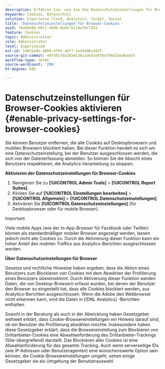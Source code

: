 ```yaml
---
description: Erfahren Sie, wie Sie die Datenschutzeinstellungen für Browser-Cookies aktivieren. Sie können Benutzer entfernen, die alle Cookies auf Desktopbrowsern und mobilen Browsern blockiert haben.
keywords: Cookies, Datenschutz
solution: Experience Cloud, Analytics, Target, Social
title: 'Datenschutzeinstellungen für Browser-Cookies '
uuid: f6a56e8b-b021-49db-8eb4-6c14af0c7243
feature: Cookies
topic: Administration
role: Administrator
level: Experienced
exl-id: 5d852e0e-4004-4f94-a6f7-3a14a96cd42f
source-git-commit: 40fd81f8a293dc5bca3b41e8f6e708d1be4bae5d
workflow-type: tm+mt
source-wordcount: '296'
ht-degree: 60%

---
```


# Datenschutzeinstellungen für Browser-Cookies aktivieren {#enable-privacy-settings-for-browser-cookies}

Sie können Benutzer entfernen, die alle Cookies auf Desktopbrowsern und mobilen Browsern blockiert haben. Bei dieser Funktion handelt es sich um eine Datenschutzeinstellung, bei der Benutzer ausgeschlossen werden, die sich von der Datenerfassung abmelden. So können Sie die Absicht eines Benutzers respektieren, die Analytics-Verarbeitung zu stoppen.

**Aktivieren der Datenschutzeinstellungen für Browser-Cookies**

1. Navigieren Sie zu **[!UICONTROL Admin Tools]** > **[!UICONTROL Report Suites]**.
1. Klicken Sie auf **[!UICONTROL Einstellungen bearbeiten]** > **[!UICONTROL Allgemein]** > **[!UICONTROL Datenschutzeinstellungen]**.
1. Aktivieren Sie **[!UICONTROL Datenschutzeinstellungen]** (für Desktopbrowser oder für mobile Browser).

>[!IMPORTANT]
>
>Viele mobile Apps (wie der In-App-Browser für Facebook oder Twitter) können als standardmäßiger mobiler Browser angezeigt werden, lassen jedoch nicht alle Cookies zu. Durch die Aktivierung dieser Funktion kann ein hoher Anteil des mobilen Traffics aus Analytics-Berichten ausgeschlossen werden.

**Über Datenschutzeinstellungen für Browser**

Gesetze und rechtliche Hinweise haben ergeben, dass die Aktion eines Benutzers zum Blockieren von Cookies mit dem Abwählen der Profilierung eines Benutzers übereinstimmt. Durch Aktivierung dieser Funktion werden Daten, die von Desktop-Browsern erfasst wurden, bei denen der Benutzer den Browser so eingestellt hat, dass alle Cookies blockiert werden, aus Analytics-Berichten ausgeschlossen. Wenn die Adobe den Webbrowser nicht erkennen kann, sind die Daten in [!DNL Analytics] -Berichten enthalten.

Sowohl in der Beratung als auch in der Abwicklung haben Gesetzgeber weltweit erklärt, dass Cookie-Browsereinstellungen ein Hinweis darauf sind, ob ein Benutzer die Profilierung abwählen möchte. Insbesondere haben diese Gesetzgeber erklärt, dass die Browsereinstellung zum Blockieren von Drittanbieter-Cookies eine Abwahlanforderung des Drittanbieter-Trackings (Site-übergreifend) darstellt. Das Blockieren aller Cookies ist eine Abwahlanforderung für das gesamte Tracking. Auch wenn serverseitige IDs (wie IP-Adressen oder Benutzeragenten) eine wünschenswerte Option sein können, die Cookie-Browsereinstellungen umgeht, sehen einige Gesetzgeber sie als Umgehung der Benutzerauswahl.
